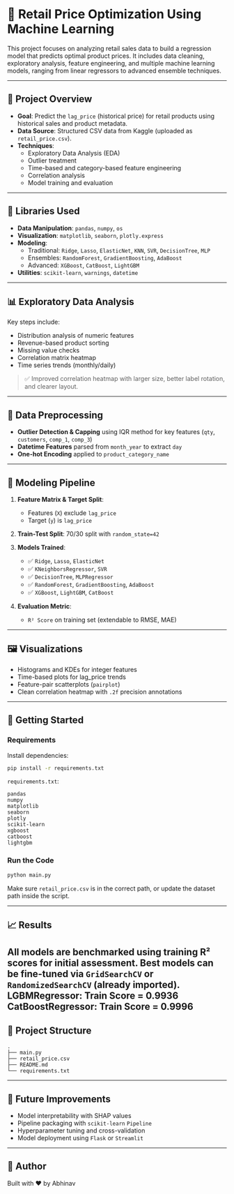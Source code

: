 # 🛒 Retail Price Optimization Using Machine Learning

This project focuses on analyzing retail sales data to build a regression model that predicts optimal product prices. It includes data cleaning, exploratory analysis, feature engineering, and multiple machine learning models, ranging from linear regressors to advanced ensemble techniques.

---

## 📌 Project Overview

- **Goal**: Predict the `lag_price` (historical price) for retail products using historical sales and product metadata.
- **Data Source**: Structured CSV data from Kaggle (uploaded as `retail_price.csv`).
- **Techniques**:
  - Exploratory Data Analysis (EDA)
  - Outlier treatment
  - Time-based and category-based feature engineering
  - Correlation analysis
  - Model training and evaluation

---

## 🧰 Libraries Used

- **Data Manipulation**: `pandas`, `numpy`, `os`
- **Visualization**: `matplotlib`, `seaborn`, `plotly.express`
- **Modeling**:
  - Traditional: `Ridge`, `Lasso`, `ElasticNet`, `KNN`, `SVR`, `DecisionTree`, `MLP`
  - Ensembles: `RandomForest`, `GradientBoosting`, `AdaBoost`
  - Advanced: `XGBoost`, `CatBoost`, `LightGBM`
- **Utilities**: `scikit-learn`, `warnings`, `datetime`

---

## 📊 Exploratory Data Analysis

Key steps include:
- Distribution analysis of numeric features
- Revenue-based product sorting
- Missing value checks
- Correlation matrix heatmap
- Time series trends (monthly/daily)

> ✅ Improved correlation heatmap with larger size, better label rotation, and clearer layout.

---

## 🧹 Data Preprocessing

- **Outlier Detection & Capping** using IQR method for key features (`qty`, `customers`, `comp_1`, `comp_3`)
- **Datetime Features** parsed from `month_year` to extract `day`
- **One-hot Encoding** applied to `product_category_name`

---

## 🧠 Modeling Pipeline

1. **Feature Matrix & Target Split**:
   - Features (`X`) exclude `lag_price`
   - Target (`y`) is `lag_price`

2. **Train-Test Split**: 70/30 split with `random_state=42`

3. **Models Trained**:
    - ✅ `Ridge`, `Lasso`, `ElasticNet`
    - ✅ `KNeighborsRegressor`, `SVR`
    - ✅ `DecisionTree`, `MLPRegressor`
    - ✅ `RandomForest`, `GradientBoosting`, `AdaBoost`
    - ✅ `XGBoost`, `LightGBM`, `CatBoost`

4. **Evaluation Metric**:
   - `R² Score` on training set (extendable to RMSE, MAE)

---

## 🖼️ Visualizations

- Histograms and KDEs for integer features
- Time-based plots for lag_price trends
- Feature-pair scatterplots (`pairplot`)
- Clean correlation heatmap with `.2f` precision annotations

---

## 🚀 Getting Started

### Requirements

Install dependencies:

```bash
pip install -r requirements.txt
```

`requirements.txt`:
```
pandas
numpy
matplotlib
seaborn
plotly
scikit-learn
xgboost
catboost
lightgbm
```

### Run the Code

```bash
python main.py
```

Make sure `retail_price.csv` is in the correct path, or update the dataset path inside the script.

---

## 📈 Results

All models are benchmarked using training R² scores for initial assessment. Best models can be fine-tuned via `GridSearchCV` or `RandomizedSearchCV` (already imported).
LGBMRegressor: Train Score = 0.9936
CatBoostRegressor: Train Score = 0.9996
---

## 📂 Project Structure

```
.
├── main.py
├── retail_price.csv
├── README.md
└── requirements.txt
```

---

## 🧠 Future Improvements

- Model interpretability with SHAP values
- Pipeline packaging with `scikit-learn` `Pipeline`
- Hyperparameter tuning and cross-validation
- Model deployment using `Flask` or `Streamlit`

---

## 👤 Author

Built with ❤️ by Abhinav
